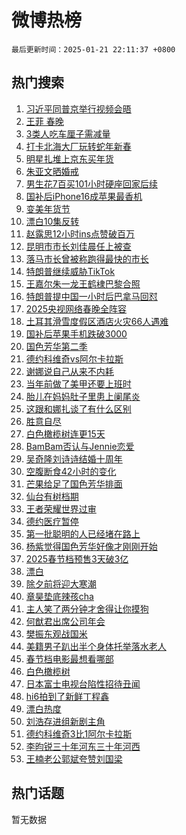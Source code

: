 # 微博热榜

`最后更新时间：2025-01-21 22:11:37 +0800`

## 热门搜索

1. [习近平同普京举行视频会晤](https://m.weibo.cn/search?containerid=100103type%3D1%26t%3D10%26q%3D%23%E4%B9%A0%E8%BF%91%E5%B9%B3%E5%90%8C%E6%99%AE%E4%BA%AC%E4%B8%BE%E8%A1%8C%E8%A7%86%E9%A2%91%E4%BC%9A%E6%99%A4%23&stream_entry_id=51&isnewpage=1&extparam=seat%3D1%26stream_entry_id%3D51%26pos%3D0%26q%3D%2523%25E4%25B9%25A0%25E8%25BF%2591%25E5%25B9%25B3%25E5%2590%258C%25E6%2599%25AE%25E4%25BA%25AC%25E4%25B8%25BE%25E8%25A1%258C%25E8%25A7%2586%25E9%25A2%2591%25E4%25BC%259A%25E6%2599%25A4%2523%26cate%3D10103%26dgr%3D0%26c_type%3D51%26filter_type%3Drealtimehot%26display_time%3D1737468696%26pre_seqid%3D17374686961810112001609)
1. [王菲 春晚](https://m.weibo.cn/search?containerid=100103type%3D1%26t%3D10%26q%3D%E7%8E%8B%E8%8F%B2+%E6%98%A5%E6%99%9A&stream_entry_id=31&isnewpage=1&extparam=seat%3D1%26stream_entry_id%3D31%26pos%3D0%26flag%3D1%26lcate%3D5001%26filter_type%3Drealtimehot%26c_type%3D31%26q%3D%25E7%258E%258B%25E8%258F%25B2%2520%25E6%2598%25A5%25E6%2599%259A%26cate%3D5001%26realpos%3D1%26band_rank%3D1%26dgr%3D0%26display_time%3D1737468696%26pre_seqid%3D17374686961810112001609)
1. [3类人吃车厘子需减量](https://m.weibo.cn/search?containerid=100103type%3D1%26t%3D10%26q%3D%233%E7%B1%BB%E4%BA%BA%E5%90%83%E8%BD%A6%E5%8E%98%E5%AD%90%E9%9C%80%E5%87%8F%E9%87%8F%23&stream_entry_id=31&isnewpage=1&extparam=seat%3D1%26stream_entry_id%3D31%26pos%3D1%26flag%3D1%26lcate%3D5001%26filter_type%3Drealtimehot%26c_type%3D31%26q%3D%25233%25E7%25B1%25BB%25E4%25BA%25BA%25E5%2590%2583%25E8%25BD%25A6%25E5%258E%2598%25E5%25AD%2590%25E9%259C%2580%25E5%2587%258F%25E9%2587%258F%2523%26cate%3D5001%26realpos%3D2%26band_rank%3D2%26dgr%3D0%26display_time%3D1737468696%26pre_seqid%3D17374686961810112001609)
1. [打卡北海大厂玩转蛇年新春](https://m.weibo.cn/search?containerid=100103type%3D1%26t%3D10%26q%3D%23%E6%89%93%E5%8D%A1%E5%8C%97%E6%B5%B7%E5%A4%A7%E5%8E%82%E7%8E%A9%E8%BD%AC%E8%9B%87%E5%B9%B4%E6%96%B0%E6%98%A5%23&stream_entry_id=31&isnewpage=1&extparam=seat%3D1%26stream_entry_id%3D31%26pos%3D2%26flag%3D0%26lcate%3D5001%26filter_type%3Drealtimehot%26c_type%3D31%26q%3D%2523%25E6%2589%2593%25E5%258D%25A1%25E5%258C%2597%25E6%25B5%25B7%25E5%25A4%25A7%25E5%258E%2582%25E7%258E%25A9%25E8%25BD%25AC%25E8%259B%2587%25E5%25B9%25B4%25E6%2596%25B0%25E6%2598%25A5%2523%26cate%3D5001%26realpos%3D3%26band_rank%3D3%26dgr%3D0%26display_time%3D1737468696%26pre_seqid%3D17374686961810112001609)
1. [明星扎堆上京东买年货](https://m.weibo.cn/search?containerid=100103type%3D1%26t%3D10%26q%3D%23%E6%98%8E%E6%98%9F%E6%89%8E%E5%A0%86%E4%B8%8A%E4%BA%AC%E4%B8%9C%E4%B9%B0%E5%B9%B4%E8%B4%A7%23&stream_entry_id=31&isnewpage=1&extparam=seat%3D1%26stream_entry_id%3D31%26pos%3D3%26lcate%3D5001%26filter_type%3Drealtimehot%26is_ad_pos%3D1%26band_rank%3D4%26cate%3D5001%26q%3D%2523%25E6%2598%258E%25E6%2598%259F%25E6%2589%258E%25E5%25A0%2586%25E4%25B8%258A%25E4%25BA%25AC%25E4%25B8%259C%25E4%25B9%25B0%25E5%25B9%25B4%25E8%25B4%25A7%2523%26dgr%3D0%26topic_ad%3D1%26adid%3D273434%26c_type%3D31%26display_time%3D1737468696%26pre_seqid%3D17374686961810112001609)
1. [朱亚文晒婚戒](https://m.weibo.cn/search?containerid=100103type%3D1%26t%3D10%26q%3D%23%E6%9C%B1%E4%BA%9A%E6%96%87%E6%99%92%E5%A9%9A%E6%88%92%23&stream_entry_id=31&isnewpage=1&extparam=seat%3D1%26stream_entry_id%3D31%26pos%3D4%26flag%3D1%26lcate%3D5001%26filter_type%3Drealtimehot%26c_type%3D31%26q%3D%2523%25E6%259C%25B1%25E4%25BA%259A%25E6%2596%2587%25E6%2599%2592%25E5%25A9%259A%25E6%2588%2592%2523%26cate%3D5001%26realpos%3D4%26band_rank%3D4%26dgr%3D0%26display_time%3D1737468696%26pre_seqid%3D17374686961810112001609)
1. [男生花7百买101小时硬座回家后续](https://m.weibo.cn/search?containerid=100103type%3D1%26t%3D10%26q%3D%23%E7%94%B7%E7%94%9F%E8%8A%B17%E7%99%BE%E4%B9%B0101%E5%B0%8F%E6%97%B6%E7%A1%AC%E5%BA%A7%E5%9B%9E%E5%AE%B6%E5%90%8E%E7%BB%AD%23&stream_entry_id=31&isnewpage=1&extparam=seat%3D1%26stream_entry_id%3D31%26pos%3D5%26flag%3D1%26lcate%3D5001%26filter_type%3Drealtimehot%26c_type%3D31%26q%3D%2523%25E7%2594%25B7%25E7%2594%259F%25E8%258A%25B17%25E7%2599%25BE%25E4%25B9%25B0101%25E5%25B0%258F%25E6%2597%25B6%25E7%25A1%25AC%25E5%25BA%25A7%25E5%259B%259E%25E5%25AE%25B6%25E5%2590%258E%25E7%25BB%25AD%2523%26cate%3D5001%26realpos%3D5%26band_rank%3D5%26dgr%3D0%26display_time%3D1737468696%26pre_seqid%3D17374686961810112001609)
1. [国补后iPhone16成苹果最香机](https://m.weibo.cn/search?containerid=100103type%3D1%26t%3D10%26q%3D%23%E5%9B%BD%E8%A1%A5%E5%90%8EiPhone16%E6%88%90%E8%8B%B9%E6%9E%9C%E6%9C%80%E9%A6%99%E6%9C%BA%23&stream_entry_id=31&isnewpage=1&extparam=seat%3D1%26stream_entry_id%3D31%26pos%3D6%26flag%3D2%26lcate%3D5001%26filter_type%3Drealtimehot%26c_type%3D31%26q%3D%2523%25E5%259B%25BD%25E8%25A1%25A5%25E5%2590%258EiPhone16%25E6%2588%2590%25E8%258B%25B9%25E6%259E%259C%25E6%259C%2580%25E9%25A6%2599%25E6%259C%25BA%2523%26cate%3D5001%26realpos%3D6%26band_rank%3D6%26dgr%3D0%26display_time%3D1737468696%26pre_seqid%3D17374686961810112001609)
1. [变美年货节](https://m.weibo.cn/search?containerid=100103type%3D1%26t%3D10%26q%3D%23%E5%8F%98%E7%BE%8E%E5%B9%B4%E8%B4%A7%E8%8A%82%23&stream_entry_id=31&isnewpage=1&extparam=seat%3D1%26stream_entry_id%3D31%26pos%3D7%26lcate%3D5001%26filter_type%3Drealtimehot%26c_type%3D31%26is_ad_pos%3D1%26q%3D%2523%25E5%258F%2598%25E7%25BE%258E%25E5%25B9%25B4%25E8%25B4%25A7%25E8%258A%2582%2523%26cate%3D5001%26band_rank%3D7%26adid%3D273293%26dgr%3D0%26display_time%3D1737468696%26pre_seqid%3D17374686961810112001609)
1. [漂白10集反转](https://m.weibo.cn/search?containerid=100103type%3D1%26t%3D10%26q%3D%E6%BC%82%E7%99%BD10%E9%9B%86%E5%8F%8D%E8%BD%AC&stream_entry_id=31&isnewpage=1&extparam=seat%3D1%26stream_entry_id%3D31%26pos%3D8%26flag%3D1%26lcate%3D5001%26filter_type%3Drealtimehot%26c_type%3D31%26q%3D%25E6%25BC%2582%25E7%2599%25BD10%25E9%259B%2586%25E5%258F%258D%25E8%25BD%25AC%26cate%3D5001%26realpos%3D7%26band_rank%3D7%26dgr%3D0%26display_time%3D1737468696%26pre_seqid%3D17374686961810112001609)
1. [赵露思12小时ins点赞破百万](https://m.weibo.cn/search?containerid=100103type%3D1%26t%3D10%26q%3D%23%E8%B5%B5%E9%9C%B2%E6%80%9D12%E5%B0%8F%E6%97%B6ins%E7%82%B9%E8%B5%9E%E7%A0%B4%E7%99%BE%E4%B8%87%23&stream_entry_id=31&isnewpage=1&extparam=seat%3D1%26stream_entry_id%3D31%26pos%3D9%26flag%3D2%26lcate%3D5001%26filter_type%3Drealtimehot%26c_type%3D31%26q%3D%2523%25E8%25B5%25B5%25E9%259C%25B2%25E6%2580%259D12%25E5%25B0%258F%25E6%2597%25B6ins%25E7%2582%25B9%25E8%25B5%259E%25E7%25A0%25B4%25E7%2599%25BE%25E4%25B8%2587%2523%26cate%3D5001%26realpos%3D8%26band_rank%3D8%26dgr%3D0%26display_time%3D1737468696%26pre_seqid%3D17374686961810112001609)
1. [昆明市市长刘佳晨任上被查](https://m.weibo.cn/search?containerid=100103type%3D1%26t%3D10%26q%3D%23%E6%98%86%E6%98%8E%E5%B8%82%E5%B8%82%E9%95%BF%E5%88%98%E4%BD%B3%E6%99%A8%E4%BB%BB%E4%B8%8A%E8%A2%AB%E6%9F%A5%23&stream_entry_id=31&isnewpage=1&extparam=seat%3D1%26stream_entry_id%3D31%26pos%3D10%26flag%3D0%26lcate%3D5001%26filter_type%3Drealtimehot%26c_type%3D31%26q%3D%2523%25E6%2598%2586%25E6%2598%258E%25E5%25B8%2582%25E5%25B8%2582%25E9%2595%25BF%25E5%2588%2598%25E4%25BD%25B3%25E6%2599%25A8%25E4%25BB%25BB%25E4%25B8%258A%25E8%25A2%25AB%25E6%259F%25A5%2523%26cate%3D5001%26realpos%3D9%26band_rank%3D9%26dgr%3D0%26display_time%3D1737468696%26pre_seqid%3D17374686961810112001609)
1. [落马市长曾被称跑得最快的市长](https://m.weibo.cn/search?containerid=100103type%3D1%26t%3D10%26q%3D%23%E8%90%BD%E9%A9%AC%E5%B8%82%E9%95%BF%E6%9B%BE%E8%A2%AB%E7%A7%B0%E8%B7%91%E5%BE%97%E6%9C%80%E5%BF%AB%E7%9A%84%E5%B8%82%E9%95%BF%23&stream_entry_id=31&isnewpage=1&extparam=seat%3D1%26stream_entry_id%3D31%26pos%3D11%26flag%3D1%26lcate%3D5001%26filter_type%3Drealtimehot%26c_type%3D31%26q%3D%2523%25E8%2590%25BD%25E9%25A9%25AC%25E5%25B8%2582%25E9%2595%25BF%25E6%259B%25BE%25E8%25A2%25AB%25E7%25A7%25B0%25E8%25B7%2591%25E5%25BE%2597%25E6%259C%2580%25E5%25BF%25AB%25E7%259A%2584%25E5%25B8%2582%25E9%2595%25BF%2523%26cate%3D5001%26realpos%3D10%26band_rank%3D10%26dgr%3D0%26display_time%3D1737468696%26pre_seqid%3D17374686961810112001609)
1. [特朗普继续威胁TikTok](https://m.weibo.cn/search?containerid=100103type%3D1%26t%3D10%26q%3D%23%E7%89%B9%E6%9C%97%E6%99%AE%E7%BB%A7%E7%BB%AD%E5%A8%81%E8%83%81TikTok%23&stream_entry_id=31&isnewpage=1&extparam=seat%3D1%26stream_entry_id%3D31%26pos%3D12%26flag%3D0%26lcate%3D5001%26filter_type%3Drealtimehot%26c_type%3D31%26q%3D%2523%25E7%2589%25B9%25E6%259C%2597%25E6%2599%25AE%25E7%25BB%25A7%25E7%25BB%25AD%25E5%25A8%2581%25E8%2583%2581TikTok%2523%26cate%3D5001%26realpos%3D11%26band_rank%3D11%26dgr%3D0%26display_time%3D1737468696%26pre_seqid%3D17374686961810112001609)
1. [王嘉尔朱一龙王鹤棣巴黎合照](https://m.weibo.cn/search?containerid=100103type%3D1%26t%3D10%26q%3D%23%E7%8E%8B%E5%98%89%E5%B0%94%E6%9C%B1%E4%B8%80%E9%BE%99%E7%8E%8B%E9%B9%A4%E6%A3%A3%E5%B7%B4%E9%BB%8E%E5%90%88%E7%85%A7%23&stream_entry_id=31&isnewpage=1&extparam=seat%3D1%26stream_entry_id%3D31%26pos%3D13%26flag%3D0%26lcate%3D5001%26filter_type%3Drealtimehot%26c_type%3D31%26q%3D%2523%25E7%258E%258B%25E5%2598%2589%25E5%25B0%2594%25E6%259C%25B1%25E4%25B8%2580%25E9%25BE%2599%25E7%258E%258B%25E9%25B9%25A4%25E6%25A3%25A3%25E5%25B7%25B4%25E9%25BB%258E%25E5%2590%2588%25E7%2585%25A7%2523%26cate%3D5001%26realpos%3D12%26band_rank%3D12%26dgr%3D0%26display_time%3D1737468696%26pre_seqid%3D17374686961810112001609)
1. [特朗普提中国一小时后巴拿马回怼](https://m.weibo.cn/search?containerid=100103type%3D1%26t%3D10%26q%3D%23%E7%89%B9%E6%9C%97%E6%99%AE%E6%8F%90%E4%B8%AD%E5%9B%BD%E4%B8%80%E5%B0%8F%E6%97%B6%E5%90%8E%E5%B7%B4%E6%8B%BF%E9%A9%AC%E5%9B%9E%E6%80%BC%23&stream_entry_id=31&isnewpage=1&extparam=seat%3D1%26stream_entry_id%3D31%26pos%3D14%26flag%3D2%26lcate%3D5001%26filter_type%3Drealtimehot%26c_type%3D31%26q%3D%2523%25E7%2589%25B9%25E6%259C%2597%25E6%2599%25AE%25E6%258F%2590%25E4%25B8%25AD%25E5%259B%25BD%25E4%25B8%2580%25E5%25B0%258F%25E6%2597%25B6%25E5%2590%258E%25E5%25B7%25B4%25E6%258B%25BF%25E9%25A9%25AC%25E5%259B%259E%25E6%2580%25BC%2523%26cate%3D5001%26realpos%3D13%26band_rank%3D13%26dgr%3D0%26display_time%3D1737468696%26pre_seqid%3D17374686961810112001609)
1. [2025央视网络春晚全阵容](https://m.weibo.cn/search?containerid=100103type%3D1%26t%3D10%26q%3D%232025%E5%A4%AE%E8%A7%86%E7%BD%91%E7%BB%9C%E6%98%A5%E6%99%9A%E5%85%A8%E9%98%B5%E5%AE%B9%23&stream_entry_id=31&isnewpage=1&extparam=seat%3D1%26stream_entry_id%3D31%26pos%3D15%26flag%3D0%26lcate%3D5001%26filter_type%3Drealtimehot%26c_type%3D31%26q%3D%25232025%25E5%25A4%25AE%25E8%25A7%2586%25E7%25BD%2591%25E7%25BB%259C%25E6%2598%25A5%25E6%2599%259A%25E5%2585%25A8%25E9%2598%25B5%25E5%25AE%25B9%2523%26cate%3D5001%26realpos%3D14%26band_rank%3D14%26dgr%3D0%26display_time%3D1737468696%26pre_seqid%3D17374686961810112001609)
1. [土耳其滑雪度假区酒店火灾66人遇难](https://m.weibo.cn/search?containerid=100103type%3D1%26t%3D10%26q%3D%23%E5%9C%9F%E8%80%B3%E5%85%B6%E6%BB%91%E9%9B%AA%E5%BA%A6%E5%81%87%E5%8C%BA%E9%85%92%E5%BA%97%E7%81%AB%E7%81%BE66%E4%BA%BA%E9%81%87%E9%9A%BE%23&stream_entry_id=31&isnewpage=1&extparam=seat%3D1%26stream_entry_id%3D31%26pos%3D16%26flag%3D1%26lcate%3D5001%26filter_type%3Drealtimehot%26c_type%3D31%26q%3D%2523%25E5%259C%259F%25E8%2580%25B3%25E5%2585%25B6%25E6%25BB%2591%25E9%259B%25AA%25E5%25BA%25A6%25E5%2581%2587%25E5%258C%25BA%25E9%2585%2592%25E5%25BA%2597%25E7%2581%25AB%25E7%2581%25BE66%25E4%25BA%25BA%25E9%2581%2587%25E9%259A%25BE%2523%26cate%3D5001%26realpos%3D15%26band_rank%3D15%26dgr%3D0%26display_time%3D1737468696%26pre_seqid%3D17374686961810112001609)
1. [国补后苹果手机跌破3000](https://m.weibo.cn/search?containerid=100103type%3D1%26t%3D10%26q%3D%23%E5%9B%BD%E8%A1%A5%E5%90%8E%E8%8B%B9%E6%9E%9C%E6%89%8B%E6%9C%BA%E8%B7%8C%E7%A0%B43000%23&stream_entry_id=31&isnewpage=1&extparam=seat%3D1%26stream_entry_id%3D31%26pos%3D17%26flag%3D0%26lcate%3D5001%26filter_type%3Drealtimehot%26c_type%3D31%26q%3D%2523%25E5%259B%25BD%25E8%25A1%25A5%25E5%2590%258E%25E8%258B%25B9%25E6%259E%259C%25E6%2589%258B%25E6%259C%25BA%25E8%25B7%258C%25E7%25A0%25B43000%2523%26cate%3D5001%26realpos%3D16%26band_rank%3D16%26dgr%3D0%26display_time%3D1737468696%26pre_seqid%3D17374686961810112001609)
1. [国色芳华第二季](https://m.weibo.cn/search?containerid=100103type%3D1%26t%3D10%26q%3D%E5%9B%BD%E8%89%B2%E8%8A%B3%E5%8D%8E%E7%AC%AC%E4%BA%8C%E5%AD%A3&stream_entry_id=31&isnewpage=1&extparam=seat%3D1%26stream_entry_id%3D31%26pos%3D18%26flag%3D2%26lcate%3D5001%26filter_type%3Drealtimehot%26c_type%3D31%26q%3D%25E5%259B%25BD%25E8%2589%25B2%25E8%258A%25B3%25E5%258D%258E%25E7%25AC%25AC%25E4%25BA%258C%25E5%25AD%25A3%26cate%3D5001%26realpos%3D17%26band_rank%3D17%26dgr%3D0%26display_time%3D1737468696%26pre_seqid%3D17374686961810112001609)
1. [德约科维奇vs阿尔卡拉斯](https://m.weibo.cn/search?containerid=100103type%3D1%26t%3D10%26q%3D%E5%BE%B7%E7%BA%A6%E7%A7%91%E7%BB%B4%E5%A5%87vs%E9%98%BF%E5%B0%94%E5%8D%A1%E6%8B%89%E6%96%AF&stream_entry_id=31&isnewpage=1&extparam=seat%3D1%26stream_entry_id%3D31%26pos%3D19%26flag%3D0%26lcate%3D5001%26filter_type%3Drealtimehot%26c_type%3D31%26q%3D%25E5%25BE%25B7%25E7%25BA%25A6%25E7%25A7%2591%25E7%25BB%25B4%25E5%25A5%2587vs%25E9%2598%25BF%25E5%25B0%2594%25E5%258D%25A1%25E6%258B%2589%25E6%2596%25AF%26cate%3D5001%26realpos%3D18%26band_rank%3D18%26dgr%3D0%26display_time%3D1737468696%26pre_seqid%3D17374686961810112001609)
1. [谢娜说自己从来不内耗](https://m.weibo.cn/search?containerid=100103type%3D1%26t%3D10%26q%3D%23%E8%B0%A2%E5%A8%9C%E8%AF%B4%E8%87%AA%E5%B7%B1%E4%BB%8E%E6%9D%A5%E4%B8%8D%E5%86%85%E8%80%97%23&stream_entry_id=31&isnewpage=1&extparam=seat%3D1%26stream_entry_id%3D31%26pos%3D20%26flag%3D1%26lcate%3D5001%26filter_type%3Drealtimehot%26c_type%3D31%26q%3D%2523%25E8%25B0%25A2%25E5%25A8%259C%25E8%25AF%25B4%25E8%2587%25AA%25E5%25B7%25B1%25E4%25BB%258E%25E6%259D%25A5%25E4%25B8%258D%25E5%2586%2585%25E8%2580%2597%2523%26cate%3D5001%26realpos%3D19%26band_rank%3D19%26dgr%3D0%26display_time%3D1737468696%26pre_seqid%3D17374686961810112001609)
1. [当年前做了美甲还要上班时](https://m.weibo.cn/search?containerid=100103type%3D1%26t%3D10%26q%3D%E5%BD%93%E5%B9%B4%E5%89%8D%E5%81%9A%E4%BA%86%E7%BE%8E%E7%94%B2%E8%BF%98%E8%A6%81%E4%B8%8A%E7%8F%AD%E6%97%B6&stream_entry_id=31&isnewpage=1&extparam=seat%3D1%26stream_entry_id%3D31%26pos%3D21%26flag%3D0%26lcate%3D5001%26filter_type%3Drealtimehot%26c_type%3D31%26q%3D%25E5%25BD%2593%25E5%25B9%25B4%25E5%2589%258D%25E5%2581%259A%25E4%25BA%2586%25E7%25BE%258E%25E7%2594%25B2%25E8%25BF%2598%25E8%25A6%2581%25E4%25B8%258A%25E7%258F%25AD%25E6%2597%25B6%26cate%3D5001%26realpos%3D20%26band_rank%3D20%26dgr%3D0%26display_time%3D1737468696%26pre_seqid%3D17374686961810112001609)
1. [胎儿在妈妈肚子里患上阑尾炎](https://m.weibo.cn/search?containerid=100103type%3D1%26t%3D10%26q%3D%23%E8%83%8E%E5%84%BF%E5%9C%A8%E5%A6%88%E5%A6%88%E8%82%9A%E5%AD%90%E9%87%8C%E6%82%A3%E4%B8%8A%E9%98%91%E5%B0%BE%E7%82%8E%23&stream_entry_id=31&isnewpage=1&extparam=seat%3D1%26stream_entry_id%3D31%26pos%3D22%26flag%3D1%26lcate%3D5001%26filter_type%3Drealtimehot%26c_type%3D31%26q%3D%2523%25E8%2583%258E%25E5%2584%25BF%25E5%259C%25A8%25E5%25A6%2588%25E5%25A6%2588%25E8%2582%259A%25E5%25AD%2590%25E9%2587%258C%25E6%2582%25A3%25E4%25B8%258A%25E9%2598%2591%25E5%25B0%25BE%25E7%2582%258E%2523%26cate%3D5001%26realpos%3D21%26band_rank%3D21%26dgr%3D0%26display_time%3D1737468696%26pre_seqid%3D17374686961810112001609)
1. [这跟和娜扎谈了有什么区别](https://m.weibo.cn/search?containerid=100103type%3D1%26t%3D10%26q%3D%E8%BF%99%E8%B7%9F%E5%92%8C%E5%A8%9C%E6%89%8E%E8%B0%88%E4%BA%86%E6%9C%89%E4%BB%80%E4%B9%88%E5%8C%BA%E5%88%AB&stream_entry_id=31&isnewpage=1&extparam=seat%3D1%26stream_entry_id%3D31%26pos%3D23%26flag%3D2%26lcate%3D5001%26filter_type%3Drealtimehot%26c_type%3D31%26q%3D%25E8%25BF%2599%25E8%25B7%259F%25E5%2592%258C%25E5%25A8%259C%25E6%2589%258E%25E8%25B0%2588%25E4%25BA%2586%25E6%259C%2589%25E4%25BB%2580%25E4%25B9%2588%25E5%258C%25BA%25E5%2588%25AB%26cate%3D5001%26realpos%3D22%26band_rank%3D22%26dgr%3D0%26display_time%3D1737468696%26pre_seqid%3D17374686961810112001609)
1. [胜意自尽](https://m.weibo.cn/search?containerid=100103type%3D1%26t%3D10%26q%3D%23%E8%83%9C%E6%84%8F%E8%87%AA%E5%B0%BD%23&stream_entry_id=31&isnewpage=1&extparam=seat%3D1%26stream_entry_id%3D31%26pos%3D24%26flag%3D1%26lcate%3D5001%26filter_type%3Drealtimehot%26c_type%3D31%26q%3D%2523%25E8%2583%259C%25E6%2584%258F%25E8%2587%25AA%25E5%25B0%25BD%2523%26cate%3D5001%26realpos%3D23%26band_rank%3D23%26dgr%3D0%26display_time%3D1737468696%26pre_seqid%3D17374686961810112001609)
1. [白色橄榄树连更15天](https://m.weibo.cn/search?containerid=100103type%3D1%26t%3D10%26q%3D%23%E7%99%BD%E8%89%B2%E6%A9%84%E6%A6%84%E6%A0%91%E8%BF%9E%E6%9B%B415%E5%A4%A9%23&stream_entry_id=31&isnewpage=1&extparam=seat%3D1%26stream_entry_id%3D31%26pos%3D25%26flag%3D0%26lcate%3D5001%26filter_type%3Drealtimehot%26c_type%3D31%26q%3D%2523%25E7%2599%25BD%25E8%2589%25B2%25E6%25A9%2584%25E6%25A6%2584%25E6%25A0%2591%25E8%25BF%259E%25E6%259B%25B415%25E5%25A4%25A9%2523%26cate%3D5001%26realpos%3D24%26band_rank%3D24%26dgr%3D0%26display_time%3D1737468696%26pre_seqid%3D17374686961810112001609)
1. [BamBam否认与Jennie恋爱](https://m.weibo.cn/search?containerid=100103type%3D1%26t%3D10%26q%3D%23BamBam%E5%90%A6%E8%AE%A4%E4%B8%8EJennie%E6%81%8B%E7%88%B1%23&stream_entry_id=31&isnewpage=1&extparam=seat%3D1%26stream_entry_id%3D31%26pos%3D26%26flag%3D0%26lcate%3D5001%26filter_type%3Drealtimehot%26c_type%3D31%26q%3D%2523BamBam%25E5%2590%25A6%25E8%25AE%25A4%25E4%25B8%258EJennie%25E6%2581%258B%25E7%2588%25B1%2523%26cate%3D5001%26realpos%3D25%26band_rank%3D25%26dgr%3D0%26display_time%3D1737468696%26pre_seqid%3D17374686961810112001609)
1. [吴奇隆刘诗诗结婚十周年](https://m.weibo.cn/search?containerid=100103type%3D1%26t%3D10%26q%3D%23%E5%90%B4%E5%A5%87%E9%9A%86%E5%88%98%E8%AF%97%E8%AF%97%E7%BB%93%E5%A9%9A%E5%8D%81%E5%91%A8%E5%B9%B4%23&stream_entry_id=31&isnewpage=1&extparam=seat%3D1%26stream_entry_id%3D31%26pos%3D27%26flag%3D0%26lcate%3D5001%26filter_type%3Drealtimehot%26c_type%3D31%26q%3D%2523%25E5%2590%25B4%25E5%25A5%2587%25E9%259A%2586%25E5%2588%2598%25E8%25AF%2597%25E8%25AF%2597%25E7%25BB%2593%25E5%25A9%259A%25E5%258D%2581%25E5%2591%25A8%25E5%25B9%25B4%2523%26cate%3D5001%26realpos%3D26%26band_rank%3D26%26dgr%3D0%26display_time%3D1737468696%26pre_seqid%3D17374686961810112001609)
1. [空腹断食42小时的变化](https://m.weibo.cn/search?containerid=100103type%3D1%26t%3D10%26q%3D%E7%A9%BA%E8%85%B9%E6%96%AD%E9%A3%9F42%E5%B0%8F%E6%97%B6%E7%9A%84%E5%8F%98%E5%8C%96&stream_entry_id=31&isnewpage=1&extparam=seat%3D1%26stream_entry_id%3D31%26pos%3D28%26flag%3D0%26lcate%3D5001%26filter_type%3Drealtimehot%26c_type%3D31%26q%3D%25E7%25A9%25BA%25E8%2585%25B9%25E6%2596%25AD%25E9%25A3%259F42%25E5%25B0%258F%25E6%2597%25B6%25E7%259A%2584%25E5%258F%2598%25E5%258C%2596%26cate%3D5001%26realpos%3D27%26band_rank%3D27%26dgr%3D0%26display_time%3D1737468696%26pre_seqid%3D17374686961810112001609)
1. [芒果给足了国色芳华排面](https://m.weibo.cn/search?containerid=100103type%3D1%26t%3D10%26q%3D%23%E8%8A%92%E6%9E%9C%E7%BB%99%E8%B6%B3%E4%BA%86%E5%9B%BD%E8%89%B2%E8%8A%B3%E5%8D%8E%E6%8E%92%E9%9D%A2%23&stream_entry_id=31&isnewpage=1&extparam=seat%3D1%26stream_entry_id%3D31%26pos%3D29%26flag%3D1%26lcate%3D5001%26filter_type%3Drealtimehot%26c_type%3D31%26q%3D%2523%25E8%258A%2592%25E6%259E%259C%25E7%25BB%2599%25E8%25B6%25B3%25E4%25BA%2586%25E5%259B%25BD%25E8%2589%25B2%25E8%258A%25B3%25E5%258D%258E%25E6%258E%2592%25E9%259D%25A2%2523%26cate%3D5001%26realpos%3D28%26band_rank%3D28%26dgr%3D0%26display_time%3D1737468696%26pre_seqid%3D17374686961810112001609)
1. [仙台有树档期](https://m.weibo.cn/search?containerid=100103type%3D1%26t%3D10%26q%3D%23%E4%BB%99%E5%8F%B0%E6%9C%89%E6%A0%91%E6%A1%A3%E6%9C%9F%23&stream_entry_id=31&isnewpage=1&extparam=seat%3D1%26stream_entry_id%3D31%26pos%3D30%26flag%3D1%26lcate%3D5001%26filter_type%3Drealtimehot%26c_type%3D31%26q%3D%2523%25E4%25BB%2599%25E5%258F%25B0%25E6%259C%2589%25E6%25A0%2591%25E6%25A1%25A3%25E6%259C%259F%2523%26cate%3D5001%26realpos%3D29%26band_rank%3D29%26dgr%3D0%26display_time%3D1737468696%26pre_seqid%3D17374686961810112001609)
1. [王者荣耀世界过审](https://m.weibo.cn/search?containerid=100103type%3D1%26t%3D10%26q%3D%E7%8E%8B%E8%80%85%E8%8D%A3%E8%80%80%E4%B8%96%E7%95%8C%E8%BF%87%E5%AE%A1&stream_entry_id=31&isnewpage=1&extparam=seat%3D1%26stream_entry_id%3D31%26pos%3D31%26flag%3D1%26lcate%3D5001%26filter_type%3Drealtimehot%26c_type%3D31%26q%3D%25E7%258E%258B%25E8%2580%2585%25E8%258D%25A3%25E8%2580%2580%25E4%25B8%2596%25E7%2595%258C%25E8%25BF%2587%25E5%25AE%25A1%26cate%3D5001%26realpos%3D30%26band_rank%3D30%26dgr%3D0%26display_time%3D1737468696%26pre_seqid%3D17374686961810112001609)
1. [德约医疗暂停](https://m.weibo.cn/search?containerid=100103type%3D1%26t%3D10%26q%3D%23%E5%BE%B7%E7%BA%A6%E5%8C%BB%E7%96%97%E6%9A%82%E5%81%9C%23&stream_entry_id=31&isnewpage=1&extparam=seat%3D1%26stream_entry_id%3D31%26pos%3D32%26flag%3D1%26lcate%3D5001%26filter_type%3Drealtimehot%26c_type%3D31%26q%3D%2523%25E5%25BE%25B7%25E7%25BA%25A6%25E5%258C%25BB%25E7%2596%2597%25E6%259A%2582%25E5%2581%259C%2523%26cate%3D5001%26realpos%3D31%26band_rank%3D31%26dgr%3D0%26display_time%3D1737468696%26pre_seqid%3D17374686961810112001609)
1. [第一批聪明的人已经堵在路上](https://m.weibo.cn/search?containerid=100103type%3D1%26t%3D10%26q%3D%23%E7%AC%AC%E4%B8%80%E6%89%B9%E8%81%AA%E6%98%8E%E7%9A%84%E4%BA%BA%E5%B7%B2%E7%BB%8F%E5%A0%B5%E5%9C%A8%E8%B7%AF%E4%B8%8A%23&stream_entry_id=31&isnewpage=1&extparam=seat%3D1%26stream_entry_id%3D31%26pos%3D33%26flag%3D0%26lcate%3D5001%26filter_type%3Drealtimehot%26c_type%3D31%26q%3D%2523%25E7%25AC%25AC%25E4%25B8%2580%25E6%2589%25B9%25E8%2581%25AA%25E6%2598%258E%25E7%259A%2584%25E4%25BA%25BA%25E5%25B7%25B2%25E7%25BB%258F%25E5%25A0%25B5%25E5%259C%25A8%25E8%25B7%25AF%25E4%25B8%258A%2523%26cate%3D5001%26realpos%3D32%26band_rank%3D32%26dgr%3D0%26display_time%3D1737468696%26pre_seqid%3D17374686961810112001609)
1. [杨紫觉得国色芳华好像才刚刚开始](https://m.weibo.cn/search?containerid=100103type%3D1%26t%3D10%26q%3D%23%E6%9D%A8%E7%B4%AB%E8%A7%89%E5%BE%97%E5%9B%BD%E8%89%B2%E8%8A%B3%E5%8D%8E%E5%A5%BD%E5%83%8F%E6%89%8D%E5%88%9A%E5%88%9A%E5%BC%80%E5%A7%8B%23&stream_entry_id=31&isnewpage=1&extparam=seat%3D1%26stream_entry_id%3D31%26pos%3D34%26flag%3D1%26lcate%3D5001%26filter_type%3Drealtimehot%26c_type%3D31%26q%3D%2523%25E6%259D%25A8%25E7%25B4%25AB%25E8%25A7%2589%25E5%25BE%2597%25E5%259B%25BD%25E8%2589%25B2%25E8%258A%25B3%25E5%258D%258E%25E5%25A5%25BD%25E5%2583%258F%25E6%2589%258D%25E5%2588%259A%25E5%2588%259A%25E5%25BC%2580%25E5%25A7%258B%2523%26cate%3D5001%26realpos%3D33%26band_rank%3D33%26dgr%3D0%26display_time%3D1737468696%26pre_seqid%3D17374686961810112001609)
1. [2025春节档预售3天破3亿](https://m.weibo.cn/search?containerid=100103type%3D1%26t%3D10%26q%3D%232025%E6%98%A5%E8%8A%82%E6%A1%A3%E9%A2%84%E5%94%AE3%E5%A4%A9%E7%A0%B43%E4%BA%BF%23&stream_entry_id=31&isnewpage=1&extparam=seat%3D1%26stream_entry_id%3D31%26pos%3D35%26flag%3D0%26lcate%3D5001%26filter_type%3Drealtimehot%26c_type%3D31%26q%3D%25232025%25E6%2598%25A5%25E8%258A%2582%25E6%25A1%25A3%25E9%25A2%2584%25E5%2594%25AE3%25E5%25A4%25A9%25E7%25A0%25B43%25E4%25BA%25BF%2523%26cate%3D5001%26realpos%3D34%26band_rank%3D34%26dgr%3D0%26display_time%3D1737468696%26pre_seqid%3D17374686961810112001609)
1. [漂白](https://m.weibo.cn/search?containerid=100103type%3D1%26t%3D10%26q%3D%E6%BC%82%E7%99%BD&stream_entry_id=31&isnewpage=1&extparam=seat%3D1%26stream_entry_id%3D31%26pos%3D36%26flag%3D0%26lcate%3D5001%26filter_type%3Drealtimehot%26c_type%3D31%26q%3D%25E6%25BC%2582%25E7%2599%25BD%26cate%3D5001%26realpos%3D35%26band_rank%3D35%26dgr%3D0%26display_time%3D1737468696%26pre_seqid%3D17374686961810112001609)
1. [除夕前将迎大寒潮](https://m.weibo.cn/search?containerid=100103type%3D1%26t%3D10%26q%3D%23%E9%99%A4%E5%A4%95%E5%89%8D%E5%B0%86%E8%BF%8E%E5%A4%A7%E5%AF%92%E6%BD%AE%23&stream_entry_id=31&isnewpage=1&extparam=seat%3D1%26stream_entry_id%3D31%26pos%3D37%26flag%3D1%26lcate%3D5001%26filter_type%3Drealtimehot%26c_type%3D31%26q%3D%2523%25E9%2599%25A4%25E5%25A4%2595%25E5%2589%258D%25E5%25B0%2586%25E8%25BF%258E%25E5%25A4%25A7%25E5%25AF%2592%25E6%25BD%25AE%2523%26cate%3D5001%26realpos%3D36%26band_rank%3D36%26dgr%3D0%26display_time%3D1737468696%26pre_seqid%3D17374686961810112001609)
1. [章昊垫底辣孩cha](https://m.weibo.cn/search?containerid=100103type%3D1%26t%3D10%26q%3D%23%E7%AB%A0%E6%98%8A%E5%9E%AB%E5%BA%95%E8%BE%A3%E5%AD%A9cha%23&stream_entry_id=31&isnewpage=1&extparam=seat%3D1%26stream_entry_id%3D31%26pos%3D38%26flag%3D1%26lcate%3D5001%26filter_type%3Drealtimehot%26c_type%3D31%26q%3D%2523%25E7%25AB%25A0%25E6%2598%258A%25E5%259E%25AB%25E5%25BA%2595%25E8%25BE%25A3%25E5%25AD%25A9cha%2523%26cate%3D5001%26realpos%3D37%26band_rank%3D37%26dgr%3D0%26display_time%3D1737468696%26pre_seqid%3D17374686961810112001609)
1. [主人笑了两分钟才舍得让你摸狗](https://m.weibo.cn/search?containerid=100103type%3D1%26t%3D10%26q%3D%E4%B8%BB%E4%BA%BA%E7%AC%91%E4%BA%86%E4%B8%A4%E5%88%86%E9%92%9F%E6%89%8D%E8%88%8D%E5%BE%97%E8%AE%A9%E4%BD%A0%E6%91%B8%E7%8B%97&stream_entry_id=31&isnewpage=1&extparam=seat%3D1%26stream_entry_id%3D31%26pos%3D39%26flag%3D1%26lcate%3D5001%26filter_type%3Drealtimehot%26c_type%3D31%26q%3D%25E4%25B8%25BB%25E4%25BA%25BA%25E7%25AC%2591%25E4%25BA%2586%25E4%25B8%25A4%25E5%2588%2586%25E9%2592%259F%25E6%2589%258D%25E8%2588%258D%25E5%25BE%2597%25E8%25AE%25A9%25E4%25BD%25A0%25E6%2591%25B8%25E7%258B%2597%26cate%3D5001%26realpos%3D38%26band_rank%3D38%26dgr%3D0%26display_time%3D1737468696%26pre_seqid%3D17374686961810112001609)
1. [何猷君出席公司年会](https://m.weibo.cn/search?containerid=100103type%3D1%26t%3D10%26q%3D%23%E4%BD%95%E7%8C%B7%E5%90%9B%E5%87%BA%E5%B8%AD%E5%85%AC%E5%8F%B8%E5%B9%B4%E4%BC%9A%23&stream_entry_id=31&isnewpage=1&extparam=seat%3D1%26stream_entry_id%3D31%26pos%3D40%26flag%3D1%26lcate%3D5001%26filter_type%3Drealtimehot%26c_type%3D31%26q%3D%2523%25E4%25BD%2595%25E7%258C%25B7%25E5%2590%259B%25E5%2587%25BA%25E5%25B8%25AD%25E5%2585%25AC%25E5%258F%25B8%25E5%25B9%25B4%25E4%25BC%259A%2523%26cate%3D5001%26realpos%3D39%26band_rank%3D39%26dgr%3D0%26display_time%3D1737468696%26pre_seqid%3D17374686961810112001609)
1. [樊振东观战国米](https://m.weibo.cn/search?containerid=100103type%3D1%26t%3D10%26q%3D%23%E6%A8%8A%E6%8C%AF%E4%B8%9C%E8%A7%82%E6%88%98%E5%9B%BD%E7%B1%B3%23&stream_entry_id=31&isnewpage=1&extparam=seat%3D1%26stream_entry_id%3D31%26pos%3D41%26flag%3D1%26lcate%3D5001%26filter_type%3Drealtimehot%26c_type%3D31%26q%3D%2523%25E6%25A8%258A%25E6%258C%25AF%25E4%25B8%259C%25E8%25A7%2582%25E6%2588%2598%25E5%259B%25BD%25E7%25B1%25B3%2523%26cate%3D5001%26realpos%3D40%26band_rank%3D40%26dgr%3D0%26display_time%3D1737468696%26pre_seqid%3D17374686961810112001609)
1. [美籍男子趴出半个身体托举落水老人](https://m.weibo.cn/search?containerid=100103type%3D1%26t%3D10%26q%3D%23%E7%BE%8E%E7%B1%8D%E7%94%B7%E5%AD%90%E8%B6%B4%E5%87%BA%E5%8D%8A%E4%B8%AA%E8%BA%AB%E4%BD%93%E6%89%98%E4%B8%BE%E8%90%BD%E6%B0%B4%E8%80%81%E4%BA%BA%23&stream_entry_id=31&isnewpage=1&extparam=seat%3D1%26stream_entry_id%3D31%26pos%3D42%26flag%3D1%26lcate%3D5001%26filter_type%3Drealtimehot%26c_type%3D31%26q%3D%2523%25E7%25BE%258E%25E7%25B1%258D%25E7%2594%25B7%25E5%25AD%2590%25E8%25B6%25B4%25E5%2587%25BA%25E5%258D%258A%25E4%25B8%25AA%25E8%25BA%25AB%25E4%25BD%2593%25E6%2589%2598%25E4%25B8%25BE%25E8%2590%25BD%25E6%25B0%25B4%25E8%2580%2581%25E4%25BA%25BA%2523%26cate%3D5001%26realpos%3D41%26band_rank%3D41%26dgr%3D0%26display_time%3D1737468696%26pre_seqid%3D17374686961810112001609)
1. [春节档电影最想看哪部](https://m.weibo.cn/search?containerid=100103type%3D1%26t%3D10%26q%3D%23%E6%98%A5%E8%8A%82%E6%A1%A3%E7%94%B5%E5%BD%B1%E6%9C%80%E6%83%B3%E7%9C%8B%E5%93%AA%E9%83%A8%23&stream_entry_id=31&isnewpage=1&extparam=seat%3D1%26stream_entry_id%3D31%26pos%3D43%26flag%3D0%26lcate%3D5001%26filter_type%3Drealtimehot%26c_type%3D31%26q%3D%2523%25E6%2598%25A5%25E8%258A%2582%25E6%25A1%25A3%25E7%2594%25B5%25E5%25BD%25B1%25E6%259C%2580%25E6%2583%25B3%25E7%259C%258B%25E5%2593%25AA%25E9%2583%25A8%2523%26cate%3D5001%26realpos%3D42%26band_rank%3D42%26dgr%3D0%26display_time%3D1737468696%26pre_seqid%3D17374686961810112001609)
1. [白色橄榄树](https://m.weibo.cn/search?containerid=100103type%3D1%26t%3D10%26q%3D%E7%99%BD%E8%89%B2%E6%A9%84%E6%A6%84%E6%A0%91&stream_entry_id=31&isnewpage=1&extparam=seat%3D1%26stream_entry_id%3D31%26pos%3D44%26flag%3D1%26lcate%3D5001%26filter_type%3Drealtimehot%26c_type%3D31%26q%3D%25E7%2599%25BD%25E8%2589%25B2%25E6%25A9%2584%25E6%25A6%2584%25E6%25A0%2591%26cate%3D5001%26realpos%3D43%26band_rank%3D43%26dgr%3D0%26display_time%3D1737468696%26pre_seqid%3D17374686961810112001609)
1. [日本富士电视台陷性招待丑闻](https://m.weibo.cn/search?containerid=100103type%3D1%26t%3D10%26q%3D%23%E6%97%A5%E6%9C%AC%E5%AF%8C%E5%A3%AB%E7%94%B5%E8%A7%86%E5%8F%B0%E9%99%B7%E6%80%A7%E6%8B%9B%E5%BE%85%E4%B8%91%E9%97%BB%23&stream_entry_id=31&isnewpage=1&extparam=seat%3D1%26stream_entry_id%3D31%26pos%3D45%26flag%3D0%26lcate%3D5001%26filter_type%3Drealtimehot%26c_type%3D31%26q%3D%2523%25E6%2597%25A5%25E6%259C%25AC%25E5%25AF%258C%25E5%25A3%25AB%25E7%2594%25B5%25E8%25A7%2586%25E5%258F%25B0%25E9%2599%25B7%25E6%2580%25A7%25E6%258B%259B%25E5%25BE%2585%25E4%25B8%2591%25E9%2597%25BB%2523%26cate%3D5001%26realpos%3D44%26band_rank%3D44%26dgr%3D0%26display_time%3D1737468696%26pre_seqid%3D17374686961810112001609)
1. [hi6拍到了新鲜丁程鑫](https://m.weibo.cn/search?containerid=100103type%3D1%26t%3D10%26q%3D%23hi6%E6%8B%8D%E5%88%B0%E4%BA%86%E6%96%B0%E9%B2%9C%E4%B8%81%E7%A8%8B%E9%91%AB%23&stream_entry_id=31&isnewpage=1&extparam=seat%3D1%26stream_entry_id%3D31%26pos%3D46%26flag%3D1%26lcate%3D5001%26filter_type%3Drealtimehot%26c_type%3D31%26q%3D%2523hi6%25E6%258B%258D%25E5%2588%25B0%25E4%25BA%2586%25E6%2596%25B0%25E9%25B2%259C%25E4%25B8%2581%25E7%25A8%258B%25E9%2591%25AB%2523%26cate%3D5001%26realpos%3D45%26band_rank%3D45%26dgr%3D0%26display_time%3D1737468696%26pre_seqid%3D17374686961810112001609)
1. [漂白热度](https://m.weibo.cn/search?containerid=100103type%3D1%26t%3D10%26q%3D%E6%BC%82%E7%99%BD%E7%83%AD%E5%BA%A6&stream_entry_id=31&isnewpage=1&extparam=seat%3D1%26stream_entry_id%3D31%26pos%3D47%26flag%3D0%26lcate%3D5001%26filter_type%3Drealtimehot%26c_type%3D31%26q%3D%25E6%25BC%2582%25E7%2599%25BD%25E7%2583%25AD%25E5%25BA%25A6%26cate%3D5001%26realpos%3D46%26band_rank%3D46%26dgr%3D0%26display_time%3D1737468696%26pre_seqid%3D17374686961810112001609)
1. [刘浩存进组新剧主角](https://m.weibo.cn/search?containerid=100103type%3D1%26t%3D10%26q%3D%23%E5%88%98%E6%B5%A9%E5%AD%98%E8%BF%9B%E7%BB%84%E6%96%B0%E5%89%A7%E4%B8%BB%E8%A7%92%23&stream_entry_id=31&isnewpage=1&extparam=seat%3D1%26stream_entry_id%3D31%26pos%3D48%26flag%3D0%26lcate%3D5001%26filter_type%3Drealtimehot%26c_type%3D31%26q%3D%2523%25E5%2588%2598%25E6%25B5%25A9%25E5%25AD%2598%25E8%25BF%259B%25E7%25BB%2584%25E6%2596%25B0%25E5%2589%25A7%25E4%25B8%25BB%25E8%25A7%2592%2523%26cate%3D5001%26realpos%3D47%26band_rank%3D47%26dgr%3D0%26display_time%3D1737468696%26pre_seqid%3D17374686961810112001609)
1. [德约科维奇3比1阿尔卡拉斯](https://m.weibo.cn/search?containerid=100103type%3D1%26t%3D10%26q%3D%E5%BE%B7%E7%BA%A6%E7%A7%91%E7%BB%B4%E5%A5%873%E6%AF%941%E9%98%BF%E5%B0%94%E5%8D%A1%E6%8B%89%E6%96%AF&stream_entry_id=31&isnewpage=1&extparam=seat%3D1%26stream_entry_id%3D31%26pos%3D49%26flag%3D1%26lcate%3D5001%26filter_type%3Drealtimehot%26c_type%3D31%26q%3D%25E5%25BE%25B7%25E7%25BA%25A6%25E7%25A7%2591%25E7%25BB%25B4%25E5%25A5%25873%25E6%25AF%25941%25E9%2598%25BF%25E5%25B0%2594%25E5%258D%25A1%25E6%258B%2589%25E6%2596%25AF%26cate%3D5001%26realpos%3D48%26band_rank%3D48%26dgr%3D0%26display_time%3D1737468696%26pre_seqid%3D17374686961810112001609)
1. [李昀锐三十年河东三十年河西](https://m.weibo.cn/search?containerid=100103type%3D1%26t%3D10%26q%3D%E6%9D%8E%E6%98%80%E9%94%90%E4%B8%89%E5%8D%81%E5%B9%B4%E6%B2%B3%E4%B8%9C%E4%B8%89%E5%8D%81%E5%B9%B4%E6%B2%B3%E8%A5%BF&stream_entry_id=31&isnewpage=1&extparam=seat%3D1%26stream_entry_id%3D31%26pos%3D50%26flag%3D0%26lcate%3D5001%26filter_type%3Drealtimehot%26c_type%3D31%26q%3D%25E6%259D%258E%25E6%2598%2580%25E9%2594%2590%25E4%25B8%2589%25E5%258D%2581%25E5%25B9%25B4%25E6%25B2%25B3%25E4%25B8%259C%25E4%25B8%2589%25E5%258D%2581%25E5%25B9%25B4%25E6%25B2%25B3%25E8%25A5%25BF%26cate%3D5001%26realpos%3D49%26band_rank%3D49%26dgr%3D0%26display_time%3D1737468696%26pre_seqid%3D17374686961810112001609)
1. [王楠老公郭斌夸赞刘国梁](https://m.weibo.cn/search?containerid=100103type%3D1%26t%3D10%26q%3D%23%E7%8E%8B%E6%A5%A0%E8%80%81%E5%85%AC%E9%83%AD%E6%96%8C%E5%A4%B8%E8%B5%9E%E5%88%98%E5%9B%BD%E6%A2%81%23&stream_entry_id=31&isnewpage=1&extparam=seat%3D1%26stream_entry_id%3D31%26pos%3D51%26flag%3D1%26lcate%3D5001%26filter_type%3Drealtimehot%26c_type%3D31%26q%3D%2523%25E7%258E%258B%25E6%25A5%25A0%25E8%2580%2581%25E5%2585%25AC%25E9%2583%25AD%25E6%2596%258C%25E5%25A4%25B8%25E8%25B5%259E%25E5%2588%2598%25E5%259B%25BD%25E6%25A2%2581%2523%26cate%3D5001%26realpos%3D50%26band_rank%3D50%26dgr%3D0%26display_time%3D1737468696%26pre_seqid%3D17374686961810112001609)

## 热门话题

暂无数据
